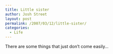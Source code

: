```yaml
---
title: Little sister
author: Josh Street
layout: post
permalink: /2007/03/12/little-sister/
categories:
  - Life
---
```

There are some things that just don&#8217;t come easily&#8230;